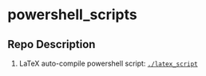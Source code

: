# powershell_scripts

## Repo Description

1. LaTeX auto-compile powershell script: [```./latex_script```](./latex_script)
